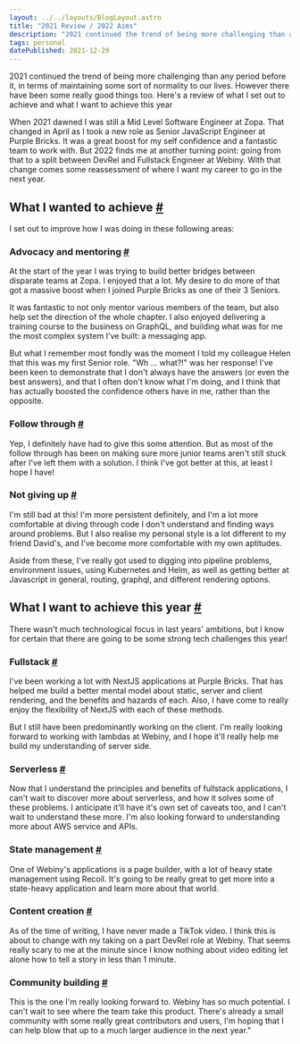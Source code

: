 ```yaml
---
layout: ../../layouts/BlogLayout.astro
title: "2021 Review / 2022 Aims"
description: "2021 continued the trend of being more challenging than any period before it, in terms of maintaining some sort of normality to our lives. However there have been some really good things too. Here's a review of what I set out to achieve and what I want to achieve this year"
tags: personal
datePublished: 2021-12-29
---
```

2021 continued the trend of being more challenging than any period before it, in terms of maintaining some sort of normality to our lives. However there have been some really good things too. Here's a review of what I set out to achieve and what I want to achieve this year

When 2021 dawned I was still a Mid Level Software Engineer at Zopa. That changed in April as I took a new role as Senior JavaScript Engineer at Purple Bricks. It was a great boost for my self confidence and a fantastic team to work with. But 2022 finds me at another turning point: going from that to a split between DevRel and Fullstack Engineer at Webiny. With that change comes some reassessment of where I want my career to go in the next year.

## What I wanted to achieve [#](https://deliciousreverie.co.uk/posts/2021-review-2022-aims/#what-i-wanted-to-achieve)

I set out to improve how I was doing in these following areas:

### Advocacy and mentoring [#](https://deliciousreverie.co.uk/posts/2021-review-2022-aims/#advocacy-and-mentoring)

At the start of the year I was trying to build better bridges between disparate teams at Zopa. I enjoyed that a lot. My desire to do more of that got a massive boost when I joined Purple Bricks as one of their 3 Seniors.

It was fantastic to not only mentor various members of the team, but also help set the direction of the whole chapter. I also enjoyed delivering a training course to the business on GraphQL, and building what was for me the most complex system I've built: a messaging app.

But what I remember most fondly was the moment I told my colleague Helen that this was my first Senior role. "Wh ... what?!" was her response! I've been keen to demonstrate that I don't always have the answers (or even the best answers), and that I often don't know what I'm doing, and I think that has actually boosted the confidence others have in me, rather than the opposite.

### Follow through [#](https://deliciousreverie.co.uk/posts/2021-review-2022-aims/#follow-through)

Yep, I definitely have had to give this some attention. But as most of the follow through has been on making sure more junior teams aren't still stuck after I've left them with a solution. I think I've got better at this, at least I hope I have!

### Not giving up [#](https://deliciousreverie.co.uk/posts/2021-review-2022-aims/#not-giving-up)

I'm still bad at this! I'm more persistent definitely, and I'm a lot more comfortable at diving through code I don't understand and finding ways around problems. But I also realise my personal style is a lot different to my friend David's, and I've become more comfortable with my own aptitudes.

Aside from these, I've really got used to digging into pipeline problems, environment issues, using Kubernetes and Helm, as well as getting better at Javascript in general, routing, graphql, and different rendering options.

## What I want to achieve this year [#](https://deliciousreverie.co.uk/posts/2021-review-2022-aims/#what-i-want-to-achieve-this-year)

There wasn't much technological focus in last years' ambitions, but I know for certain that there are going to be some strong tech challenges this year!

### Fullstack [#](https://deliciousreverie.co.uk/posts/2021-review-2022-aims/#fullstack)

I've been working a lot with NextJS applications at Purple Bricks. That has helped me build a better mental model about static, server and client rendering, and the benefits and hazards of each. Also, I have come to really enjoy the flexibility of NextJS with each of these methods.

But I still have been predominantly working on the client. I'm really looking forward to working with lambdas at Webiny, and I hope it'll really help me build my understanding of server side.

### Serverless [#](https://deliciousreverie.co.uk/posts/2021-review-2022-aims/#serverless)

Now that I understand the principles and benefits of fullstack applications, I can't wait to discover more about serverless, and how it solves some of these problems. I anticipate it'll have it's own set of caveats too, and I can't wait to understand these more. I'm also looking forward to understanding more about AWS service and APIs.

### State management [#](https://deliciousreverie.co.uk/posts/2021-review-2022-aims/#state-management)

One of Webiny's applications is a page builder, with a lot of heavy state management using Recoil. It's going to be really great to get more into a state-heavy application and learn more about that world.

### Content creation [#](https://deliciousreverie.co.uk/posts/2021-review-2022-aims/#content-creation)

As of the time of writing, I have never made a TikTok video. I think this is about to change with my taking on a part DevRel role at Webiny. That seems really scary to me at the minute since I know nothing about video editing let alone how to tell a story in less than 1 minute.

### Community building [#](https://deliciousreverie.co.uk/posts/2021-review-2022-aims/#community-building)

This is the one I'm really looking forward to. Webiny has so much potential. I can't wait to see where the team take this product. There's already a small community with some really great contributors and users, I'm hoping that I can help blow that up to a much larger audience in the next year."